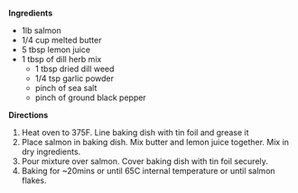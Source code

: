  **Ingredients** 

 * 1lb salmon
 * 1/4 cup melted butter
 * 5 tbsp lemon juice
 * 1 tbsp of dill herb mix
     * 1 tbsp dried dill weed
     * 1/4 tsp garlic powder
     * pinch of sea salt
     * pinch of ground black pepper

 **Directions** 

 1. Heat oven to 375F. Line baking dish with tin foil and grease it
 2. Place salmon in baking dish. Mix butter and lemon juice together. Mix in dry ingredients.
 3. Pour mixture over salmon. Cover baking dish with tin foil securely.
 4. Baking for ~20mins or until 65C internal temperature or until salmon flakes.
